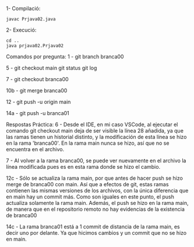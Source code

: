 1- Compilació:

	javac Prjava02.java
	
2- Execució:

	cd ..
	java prjava02.Prjava02

Comandos por pregunta:
1 - git branch branca00

5 - git checkout main
    git status
    git log

7 - git checkout branca00

10b - git merge branca00

12 - git push -u origin main

14a - git push -u branca01


Respostas Práctica:
6 - Desde el IDE, en mi caso VSCode, al ejecutar el comando git checkout main deja de ser visible la línea 28 añadida, ya que las ramas tienen un historial distinto, y la modificación de esta línea se hizo en la rama 'branca00'. En la rama main nunca se hizo, así que no se encuentra en el archivo.

7 - Al volver a la rama branca00, se puede ver nuevamente en el archivo la línea modificada pues es en esta rama donde se hizo el cambio. 

12c - Sólo se actualiza la rama main, por que antes de hacer push se hizo merge de branca00 con main. Así que a efectos de git, estas ramas contienen las mismas versiones de los archivos, con la única diferencia que en main hay un commit más. Como son iguales en este punto, el push actualiza solamente la rama main. Además, el push se hizo en la rama main, de manera que en el repositorio remoto no hay evidencias de la existencia de branca00

14c - La rama branca01 está a 1 commit de distancia de la rama main, es decir uno por delante. Ya que hicimos cambios y un commit que no se hizo en main.
